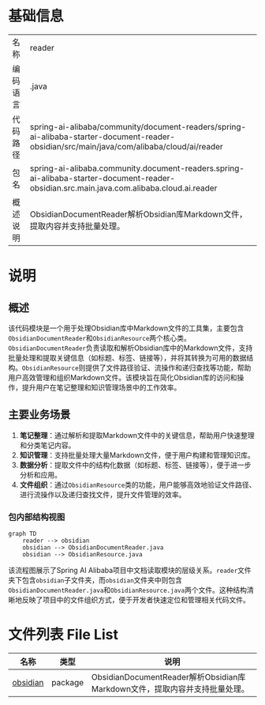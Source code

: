 # 基础信息

|      |      |
|------|------|
| 名称 | reader |
| 编码语言 | .java |
| 代码路径 | spring-ai-alibaba/community/document-readers/spring-ai-alibaba-starter-document-reader-obsidian/src/main/java/com/alibaba/cloud/ai/reader |
| 包名 | spring-ai-alibaba.community.document-readers.spring-ai-alibaba-starter-document-reader-obsidian.src.main.java.com.alibaba.cloud.ai.reader |
| 概述说明 | ObsidianDocumentReader解析Obsidian库Markdown文件，提取内容并支持批量处理。 |

# 说明

## 概述
该代码模块是一个用于处理Obsidian库中Markdown文件的工具集，主要包含`ObsidianDocumentReader`和`ObsidianResource`两个核心类。`ObsidianDocumentReader`负责读取和解析Obsidian库中的Markdown文件，支持批量处理和提取关键信息（如标题、标签、链接等），并将其转换为可用的数据结构。`ObsidianResource`则提供了文件路径验证、流操作和递归查找等功能，帮助用户高效管理和组织Markdown文件。该模块旨在简化Obsidian库的访问和操作，提升用户在笔记整理和知识管理场景中的工作效率。

## 主要业务场景
1. **笔记整理**：通过解析和提取Markdown文件中的关键信息，帮助用户快速整理和分类笔记内容。
2. **知识管理**：支持批量处理大量Markdown文件，便于用户构建和管理知识库。
3. **数据分析**：提取文件中的结构化数据（如标题、标签、链接等），便于进一步分析和应用。
4. **文件组织**：通过`ObsidianResource`类的功能，用户能够高效地验证文件路径、进行流操作以及递归查找文件，提升文件管理的效率。


### 包内部结构视图

```mermaid
graph TD
    reader --> obsidian
    obsidian --> ObsidianDocumentReader.java
    obsidian --> ObsidianResource.java
```

该流程图展示了Spring AI Alibaba项目中文档读取模块的层级关系。`reader`文件夹下包含`obsidian`子文件夹，而`obsidian`文件夹中则包含`ObsidianDocumentReader.java`和`ObsidianResource.java`两个文件。这种结构清晰地反映了项目中的文件组织方式，便于开发者快速定位和管理相关代码文件。

# 文件列表 File List

| 名称   | 类型  | 说明 |
|-------|------|-------------|
| [obsidian](obsidian/_module.md) | package | ObsidianDocumentReader解析Obsidian库Markdown文件，提取内容并支持批量处理。 |


